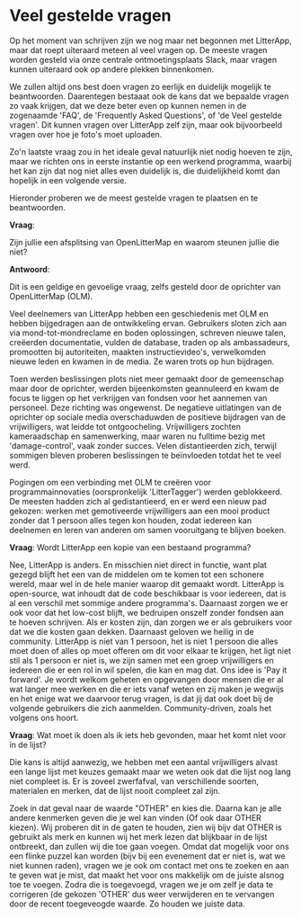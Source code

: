 # Veel gestelde vragen

Op het moment van schrijven zijn we nog maar net begonnen met LitterApp, maar dat roept uiteraard meteen al veel vragen op. De meeste vragen worden gesteld via onze centrale ontmoetingsplaats Slack, maar vragen kunnen uiteraard ook op andere plekken binnenkomen.

We zullen altijd ons best doen vragen zo eerlijk en duidelijk mogelijk te beantwoorden. Daarentegen bestaaat ook de kans dat we bepaalde vragen zo vaak krijgen, dat we deze beter even op kunnen nemen in de zogenaamde 'FAQ', de 'Frequently Asked Questions', of 'de Veel gestelde vragen'. Dit kunnen vragen over LitterApp zelf zijn, maar ook bijvoorbeeld vragen over hoe je foto's moet uploaden.

Zo'n laatste vraag zou in het ideale geval natuurlijk niet nodig hoeven te zijn, maar we richten ons in eerste instantie op een werkend programma, waarbij het kan zijn dat nog niet alles even duidelijk is, die duidelijkheid komt dan hopelijk in een volgende versie.

Hieronder proberen we de meest gestelde vragen te plaatsen en te beantwoorden.


**Vraag**: 

Zijn jullie een afsplitsing van OpenLitterMap en waarom steunen jullie die niet?

**Antwoord**:

Dit is een geldige en gevoelige vraag, zelfs gesteld door de oprichter van OpenLitterMap (OLM).

Veel deelnemers van LitterApp hebben een geschiedenis met OLM en hebben bijgedragen aan de ontwikkeling ervan. Gebruikers sloten zich aan via mond-tot-mondreclame en boden oplossingen, schreven nieuwe talen, creëerden documentatie, vulden de database, traden op als ambassadeurs, promootten bij autoriteiten, maakten instructievideo's, verwelkomden nieuwe leden en kwamen in de media. Ze waren trots op hun bijdragen.

Toen werden beslissingen plots niet meer gemaakt door de gemeenschap maar door de oprichter, werden bijeenkomsten geannuleerd en kwam de focus te liggen op het verkrijgen van fondsen voor het aannemen van personeel. Deze richting was ongewenst. De negatieve uitlatingen van de oprichter op sociale media overschaduwden de positieve bijdragen van de vrijwilligers, wat leidde tot ontgoocheling. Vrijwilligers zochten kameraadschap en samenwerking, maar waren nu fulltime bezig met 'damage-control', vaak zonder succes. Velen distantieerden zich, terwijl sommigen bleven proberen beslissingen te beïnvloeden totdat het te veel werd.

Pogingen om een verbinding met OLM te creëren voor programmainnovaties (oorspronkelijk 'LitterTagger') werden geblokkeerd. De meesten hadden zich al gedistantieerd, en er werd een nieuw pad gekozen: werken met gemotiveerde vrijwilligers aan een mooi product zonder dat 1 persoon alles tegen kon houden, zodat iedereen kan deelnemen en leren van anderen om samen vooruitgang te blijven boeken.

**Vraag**: Wordt LitterApp een kopie van een bestaand programma?

Nee, LitterApp is anders.
En misschien niet direct in functie, want plat gezegd blijft het een van de middelen om te komen tot een schonere wereld, maar wel in de hele manier waarop dit gemaakt wordt.
LitterApp is open-source, wat inhoudt dat de code beschikbaar is voor iedereen, dat is al een verschil met sommige andere programma's.
Daarnaast zorgen we er ook voor dat het low-cost blijft, we bedruipen onszelf zonder fondsen aan te hoeven schrijven. Als er kosten zijn, dan zorgen we er als gebruikers voor dat we die kosten gaan dekken.
Daarnaast geloven we heilig in de community. LitterApp is niet van 1 persoon, het is niet 1 persoon die alles moet doen of alles op moet offeren om dit voor elkaar te krijgen, het ligt niet stil als 1 persoon er niet is, we zijn samen met een groep vrijwilligers en iedereen die er een rol in wil spelen, die kan en mag dat. Ons idee is 'Pay it forward'. Je wordt welkom geheten en opgevangen door mensen die er al wat langer mee werken en die er iets vanaf weten en zij maken je wegwijs en het enige wat we daarvoor terug vragen, is dat jij dat ook doet bij de volgende gebruikers die zich aanmelden.
Community-driven, zoals het volgens ons hoort.

**Vraag**: Wat moet ik doen als ik iets heb gevonden, maar het komt niet voor in de lijst?

Die kans is altijd aanwezig, we hebben met een aantal vrijwilligers alvast een lange lijst met keuzes gemaakt maar we weten ook dat die lijst nog lang niet compleet is. Er is zoveel zwerfafval, van verschillende soorten, materialen en merken, dat de lijst nooit compleet zal zijn.

Zoek in dat geval naar de waarde "OTHER" en kies die. Daarna kan je alle andere kenmerken geven die je wel kan vinden (Of ook daar OTHER kiezen). Wij proberen dit in de gaten te houden, zien wij bijv dat OTHER is gebruikt als merk en kunnen wij het merk lezen dat blijkbaar in de lijst ontbreekt, dan zullen wij die toe gaan voegen. Omdat dat mogelijk voor ons een flinke puzzel kan worden (bijv bij een evenement dat er niet is, wat we niet kunnen raden), vragen we je ook om contact met ons te zoeken en aan te geven wat je mist, dat maakt het voor ons makkelijk om de juiste alsnog toe te voegen. Zodra die is toegevoegd, vragen we je om zelf je data te corrigeren (de gekozen 'OTHER' dus weer verwijderen en te vervangen door de recent toegeveogde waarde. Zo houden we juiste data.
